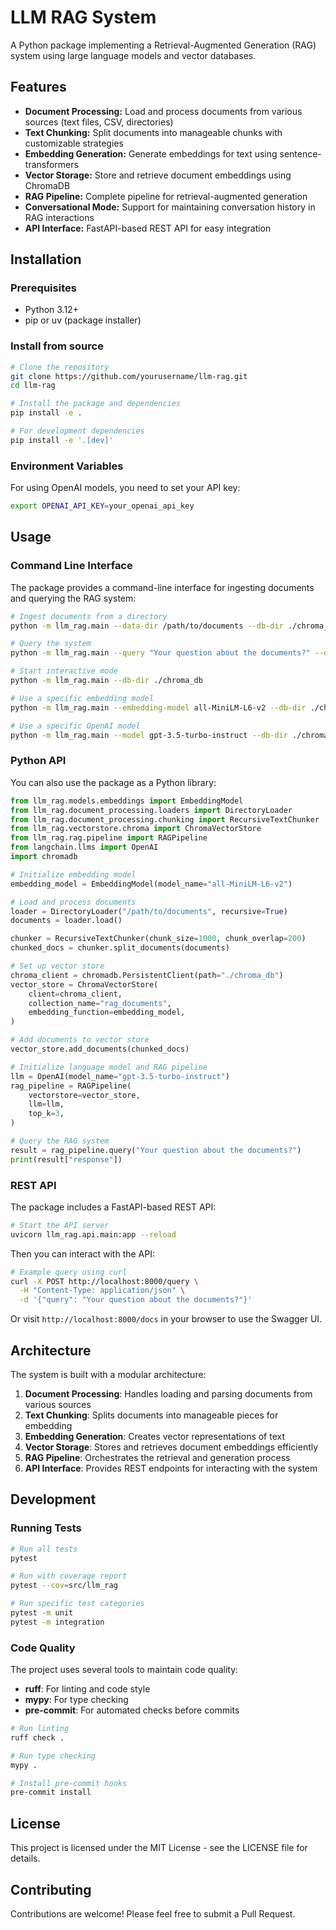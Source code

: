 # LLM RAG System

A Python package implementing a Retrieval-Augmented Generation (RAG) system using large language models and vector databases.

## Features

- **Document Processing:** Load and process documents from various sources (text files, CSV, directories)
- **Text Chunking:** Split documents into manageable chunks with customizable strategies
- **Embedding Generation:** Generate embeddings for text using sentence-transformers
- **Vector Storage:** Store and retrieve document embeddings using ChromaDB
- **RAG Pipeline:** Complete pipeline for retrieval-augmented generation
- **Conversational Mode:** Support for maintaining conversation history in RAG interactions
- **API Interface:** FastAPI-based REST API for easy integration

## Installation

### Prerequisites

- Python 3.12+
- pip or uv (package installer)

### Install from source

```bash
# Clone the repository
git clone https://github.com/yourusername/llm-rag.git
cd llm-rag

# Install the package and dependencies
pip install -e .

# For development dependencies
pip install -e '.[dev]'
```

### Environment Variables

For using OpenAI models, you need to set your API key:

```bash
export OPENAI_API_KEY=your_openai_api_key
```

## Usage

### Command Line Interface

The package provides a command-line interface for ingesting documents and querying the RAG system:

```bash
# Ingest documents from a directory
python -m llm_rag.main --data-dir /path/to/documents --db-dir ./chroma_db

# Query the system
python -m llm_rag.main --query "Your question about the documents?" --db-dir ./chroma_db

# Start interactive mode
python -m llm_rag.main --db-dir ./chroma_db

# Use a specific embedding model
python -m llm_rag.main --embedding-model all-MiniLM-L6-v2 --db-dir ./chroma_db

# Use a specific OpenAI model
python -m llm_rag.main --model gpt-3.5-turbo-instruct --db-dir ./chroma_db
```

### Python API

You can also use the package as a Python library:

```python
from llm_rag.models.embeddings import EmbeddingModel
from llm_rag.document_processing.loaders import DirectoryLoader
from llm_rag.document_processing.chunking import RecursiveTextChunker
from llm_rag.vectorstore.chroma import ChromaVectorStore
from llm_rag.rag.pipeline import RAGPipeline
from langchain.llms import OpenAI
import chromadb

# Initialize embedding model
embedding_model = EmbeddingModel(model_name="all-MiniLM-L6-v2")

# Load and process documents
loader = DirectoryLoader("/path/to/documents", recursive=True)
documents = loader.load()

chunker = RecursiveTextChunker(chunk_size=1000, chunk_overlap=200)
chunked_docs = chunker.split_documents(documents)

# Set up vector store
chroma_client = chromadb.PersistentClient(path="./chroma_db")
vector_store = ChromaVectorStore(
    client=chroma_client,
    collection_name="rag_documents",
    embedding_function=embedding_model,
)

# Add documents to vector store
vector_store.add_documents(chunked_docs)

# Initialize language model and RAG pipeline
llm = OpenAI(model_name="gpt-3.5-turbo-instruct")
rag_pipeline = RAGPipeline(
    vectorstore=vector_store,
    llm=llm,
    top_k=3,
)

# Query the RAG system
result = rag_pipeline.query("Your question about the documents?")
print(result["response"])
```

### REST API

The package includes a FastAPI-based REST API:

```bash
# Start the API server
uvicorn llm_rag.api.main:app --reload
```

Then you can interact with the API:

```bash
# Example query using curl
curl -X POST http://localhost:8000/query \
  -H "Content-Type: application/json" \
  -d '{"query": "Your question about the documents?"}'
```

Or visit `http://localhost:8000/docs` in your browser to use the Swagger UI.

## Architecture

The system is built with a modular architecture:

1. **Document Processing**: Handles loading and parsing documents from various sources
2. **Text Chunking**: Splits documents into manageable pieces for embedding
3. **Embedding Generation**: Creates vector representations of text
4. **Vector Storage**: Stores and retrieves document embeddings efficiently
5. **RAG Pipeline**: Orchestrates the retrieval and generation process
6. **API Interface**: Provides REST endpoints for interacting with the system

## Development

### Running Tests

```bash
# Run all tests
pytest

# Run with coverage report
pytest --cov=src/llm_rag

# Run specific test categories
pytest -m unit
pytest -m integration
```

### Code Quality

The project uses several tools to maintain code quality:

- **ruff**: For linting and code style
- **mypy**: For type checking
- **pre-commit**: For automated checks before commits

```bash
# Run linting
ruff check .

# Run type checking
mypy .

# Install pre-commit hooks
pre-commit install
```

## License

This project is licensed under the MIT License - see the LICENSE file for details.

## Contributing

Contributions are welcome! Please feel free to submit a Pull Request.
